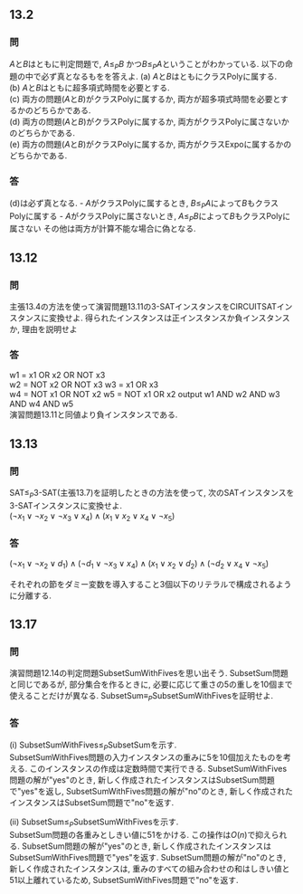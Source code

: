 ## 13.2
### 問　
$A$と$B$はともに判定問題で, $A\le_{P}B$ かつ$B\le_{P}A$ということがわかっている. 以下の命題の中で必ず真となるもをを答えよ.
(a) $A$と$B$はともにクラスPolyに属する.  
(b) $A$と$B$はともに超多項式時間を必要とする.  
(c) 両方の問題($A$と$B$)がクラスPolyに属するか, 両方が超多項式時間を必要とするかのどちらかである.  
(d) 両方の問題($A$と$B$)がクラスPolyに属するか, 両方がクラスPolyに属さないかのどちらかである.  
(e) 両方の問題($A$と$B$)がクラスPolyに属するか, 両方がクラスExpoに属するかのどちらかである.  
### 答
(d)は必ず真となる.
    - $A$がクラスPolyに属するとき, $B\le_{P}A$によって$B$もクラスPolyに属する
    - $A$がクラスPolyに属さないとき, $A\le_{P}B$によって$B$もクラスPolyに属さない
その他は両方が計算不能な場合に偽となる.

## 13.12
### 問　
主張13.4の方法を使って演習問題13.11の3-SATインスタンスをCIRCUITSATインスタンスに変換せよ. 得られたインスタンスは正インスタンスか負インスタンスか, 理由を説明せよ
### 答
w1 = x1 OR x2 OR NOT x3  
w2 = NOT x2 OR NOT x3
w3 = x1 OR x3  
w4 = NOT x1 OR NOT x2
w5 = NOT x1 OR x2
output w1 AND w2 AND w3 AND w4 AND w5  
演習問題13.11と同値より負インスタンスである.

## 13.13
### 問　
SAT$\le_{P}$3-SAT(主張13.7)を証明したときの方法を使って, 次のSATインスタンスを3-SATインスタンスに変換せよ.  
$(\lnot x_1 \lor \lnot x_2 \lor \lnot x_3 \lor x_4)\land (x_1 \lor x_2 \lor x_4 \lor \lnot x_5)$

### 答
$(\lnot x_1 \lor \lnot x_2 \lor d_1) \land (\lnot d_1 \lor \lnot x_3 \lor x_4)\land (x_1 \lor x_2 \lor d_2) \land (\lnot d_2 \lor x_4 \lor \lnot x_5)$

それぞれの節をダミー変数を導入すること3個以下のリテラルで構成されるように分離する.

## 13.17
### 問　
演習問題12.14の判定問題SubsetSumWithFivesを思い出そう. SubsetSum問題と同じであるが, 部分集合を作るときに, 必要に応じて重さの5の重しを10個まで使えることだけが異なる. SubsetSum$\equiv_{P}$SubsetSumWithFivesを証明せよ.

### 答
(i) SubsetSumWithFives$\le_{P}$SubsetSumを示す.  
SubsetSumWithFives問題の入力インスタンスの重みに5を10個加えたものを考える. このインスタンスの作成は定数時間で実行できる. SubsetSumWithFives問題の解が"yes"のとき, 新しく作成されたインスタンスはSubsetSum問題で"yes"を返し, SubsetSumWithFives問題の解が"no"のとき, 新しく作成されたインスタンスはSubsetSum問題で"no"を返す. 

(ii) SubsetSum$\le_{P}$SubsetSumWithFivesを示す.  
SubsetSum問題の各重みとしきい値に51をかける. この操作は$O(n)$で抑えられる. SubsetSum問題の解が"yes"のとき, 新しく作成されたインスタンスはSubsetSumWithFives問題で"yes"を返す. SubsetSum問題の解が"no"のとき, 新しく作成されたインスタンスは, 重みのすべての組み合わせの和はしきい値と51以上離れているため, SubsetSumWithFives問題で"no"を返す. 

